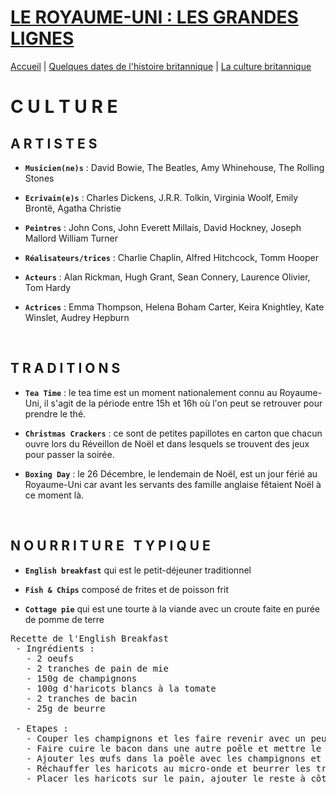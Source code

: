 # **<ins>LE ROYAUME-UNI : LES GRANDES LIGNES</ins>**

[Accueil](./index.md) | [Quelques dates de l'histoire britannique](https://marineregnier.github.io/Royaume-Uni/Histoire) | [La culture britannique](https://marineregnier.github.io/Royaume-Uni/Culture)

# **C U L T U R E**

## A R T I S T E S

- **`Musicien(ne)s`** : David Bowie, The Beatles, Amy Whinehouse, The Rolling Stones

- **`Ecrivain(e)s`** : Charles Dickens, J.R.R. Tolkin, Virginia Woolf, Emily Brontë, Agatha Christie

- **`Peintres`** : John Cons, John Everett Millais, David Hockney, Joseph Mallord William Turner

- **`Réalisateurs/trices`** : Charlie Chaplin, Alfred Hitchcock, Tomm Hooper

- **`Acteurs`** : Alan Rickman, Hugh Grant, Sean Connery, Laurence Olivier, Tom Hardy

- **`Actrices`** : Emma Thompson, Helena Boham Carter, Keira Knightley, Kate Winslet, Audrey Hepburn

&nbsp;

## **T R A D I T I O N S**

- **`Tea Time`** : le tea time est un moment nationalement connu au Royaume-Uni, il s'agit de la période entre 15h et 16h où l'on peut se retrouver pour prendre le thé.

- **`Christmas Crackers`** : ce sont de petites papillotes en carton que chacun ouvre lors du Réveillon de Noël et dans lesquels se trouvent des jeux pour passer la soirée.

- **`Boxing Day`** : le 26 Décembre, le lendemain de Noël, est un jour férié au Royaume-Uni car avant les servants des famille anglaise fêtaient Noël à ce moment là. 

&nbsp;

## **N O U R R I T U R E &nbsp; T Y P I Q U E**

- **`English breakfast`** qui est le petit-déjeuner traditionnel

- **`Fish & Chips`** composé de frites et de poisson frit

- **`Cottage pie`** qui est une tourte à la viande avec un croute faite en purée de pomme de terre

<pre>
Recette de l'English Breakfast
&nbsp;- Ingrédients : 
&nbsp; &nbsp;- 2 oeufs 
&nbsp; &nbsp;- 2 tranches de pain de mie
&nbsp; &nbsp;- 150g de champignons
&nbsp; &nbsp;- 100g d'haricots blancs à la tomate
&nbsp; &nbsp;- 2 tranches de bacin
&nbsp; &nbsp;- 25g de beurre

&nbsp;- Etapes : 
&nbsp; &nbsp;- Couper les champignons et les faire revenir avec un peu de beurre
&nbsp; &nbsp;- Faire cuire le bacon dans une autre poêle et mettre le pain à toaster
&nbsp; &nbsp;- Ajouter les œufs dans la poêle avec les champignons et mélanger
&nbsp; &nbsp;- Réchauffer les haricots au micro-onde et beurrer les tranches de pain
&nbsp; &nbsp;- Placer les haricots sur le pain, ajouter le reste à côté


